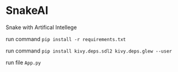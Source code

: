 # SnakeAI
Snake with Artifical Intellege

run command `pip install -r requirements.txt`

run command `pip install kivy.deps.sdl2 kivy.deps.glew --user`

run file `App.py`
